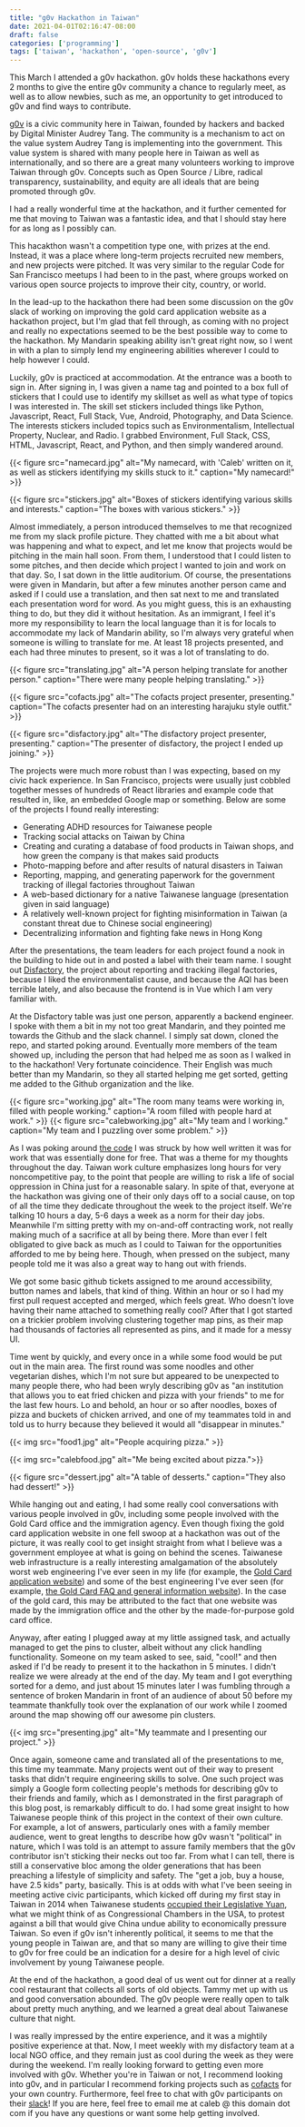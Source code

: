 ```yaml
---
title: "g0v Hackathon in Taiwan"
date: 2021-04-01T02:16:47-08:00
draft: false
categories: ['programming']
tags: ['taiwan', 'hackathon', 'open-source', 'g0v']
---
```


This March I attended a g0v hackathon. g0v holds these hackathons every 2 months to give the entire
g0v community a chance to regularly meet, as well as to allow newbies, such as me, an opportunity
to get introduced to g0v and find ways to contribute.

[g0v](https://g0v.tw/) is a civic community here in Taiwan, founded by hackers and
backed by Digital Minister Audrey Tang.
The community is a mechanism to act on the value system Audrey Tang is implementing into the government.
This value system is shared with many people here in Taiwan as well as internationally, and so there are
a great many volunteers working to improve Taiwan through g0v. Concepts such as Open Source / Libre,
radical transparency, sustainability, and equity are all ideals that are being promoted through g0v.

I had a really wonderful time at the hackathon, and it further cemented for me that moving to
Taiwan was a fantastic idea, and that I should stay here for as long as I possibly can.

This hacakthon wasn't a competition type one, with prizes at the end. Instead, it was a place where
long-term projects recruited new members, and new projects were pitched. It was very similar to the
regular Code for San Francisco meetups I had been to in the past, where groups worked on various
open source projects to improve their city, country, or world.

In the lead-up to the hackathon there had been some discussion on the g0v slack of working on improving
the gold card application website as a hackathon project, but I'm glad that fell through, as coming
with no project and really no expectations seemed to be the best possible way to come to the hackathon.
My Mandarin speaking
ability isn't great right now, so I went in with a plan to simply lend my engineering abilities wherever
I could to help however I could.

Luckily, g0v is practiced at accommodation. At the entrance was a booth to sign in. After signing in,
I was given a name tag and pointed to a box full of stickers that I could use to identify my skillset
as well as what type of topics I was interested in. The skill set stickers included things like Python,
Javascript, React, Full Stack, Vue, Android, Photography, and Data Science. The interests stickers included topics such as Environmentalism,
Intellectual Property, Nuclear, and Radio. I grabbed Environment, Full Stack, CSS, HTML, Javascript, React,
and Python, and then simply wandered around.

{{< figure src="namecard.jpg" alt="My namecard, with 'Caleb' written on it, as well as stickers identifying my skills stuck to it." caption="My namecard!" >}}

{{< figure src="stickers.jpg" alt="Boxes of stickers identifying various skills and interests." caption="The boxes with various stickers." >}}

Almost immediately, a person introduced themselves to me that recognized me from my slack profile picture.
They chatted with me a bit about what was happening and what to expect, and let me know that projects
would be pitching in the main hall soon. From them, I understood that I could listen to some pitches,
and then decide which project I wanted to join and work on that day. So, I sat down in the little
auditorium. Of course, the presentations were given in Mandarin, but after a few minutes another person
came and asked if I could use a translation, and then sat next to me and translated each presentation
word for word. As you might guess, this is an exhausting thing to do, but they did it without hesitation.
As an immigrant, I feel it's more my responsibility to learn the local language than it is for locals
to accommodate my lack of Mandarin ability, so I'm always very grateful when someone is willing to translate
for me. At least 18 projects presented, and each had three minutes to present, so
it was a lot of translating to do.

{{< figure src="translating.jpg" alt="A person helping translate for another person." caption="There were many people helping translating." >}}

{{< figure src="cofacts.jpg" alt="The cofacts project presenter, presenting." caption="The cofacts presenter had on an interesting harajuku style outfit." >}}

{{< figure src="disfactory.jpg" alt="The disfactory project presenter, presenting." caption="The presenter of disfactory, the project I ended up joining." >}}

The projects were much more robust than I was expecting, based on my civic hack experience. In San Francisco,
projects were usually just cobbled together messes of hundreds of React libraries and example code that resulted
in, like, an embedded Google map or something. Below are some of the projects I found really interesting:

* Generating ADHD resources for Taiwanese people
* Tracking social attacks on Taiwan by China
* Creating and curating a database of food products in Taiwan shops, and how green the company is that makes said products
* Photo-mapping before and after results of natural disasters in Taiwan
* Reporting, mapping, and generating paperwork for the government tracking of illegal factories throughout Taiwan
* A web-based dictionary for a native Taiwanese language (presentation given in said language)
* A relatively well-known project for fighting misinformation in Taiwan (a constant threat due to Chinese social engineering)
* Decentralizing information and fighting fake news in Hong Kong

After the presentations, the team leaders for each project found a nook in the building to hide out in and posted
a label with their team name. I sought out [Disfactory](https://disfactory.tw/),
the project about reporting and tracking illegal factories,
because I liked the environmentalist cause, and because the AQI has been terrible lately, and also because the
frontend is in Vue which I am very familiar with.

At the Disfactory table was just one person, apparently a backend engineer. I spoke with them a bit in my not too great Mandarin,
and they pointed me towards the Github and the slack channel. I simply sat down, cloned the repo, and started poking around.
Eventually more members of the team showed up, including the person that had helped me as soon as I walked in to the hackathon!
Very fortunate coincidence. Their English was much better than my Mandarin, so they all started helping me get sorted, getting me
added to the Github organization and the like.

{{< figure src="working.jpg" alt="The room many teams were working in, filled with people working." caption="A room filled with people hard at work." >}}
{{< figure src="calebworking.jpg" alt="My team and I working." caption="My team and I puzzling over some problem." >}}

As I was poking around [the code](https://github.com/Disfactory/frontend)
I was struck by how well written it was for work that was essentially done for free. That was
a theme for my thoughts throughout the day. Taiwan work culture emphasizes long hours for very noncompetitive pay, to the point
that people are willing to risk a life of social oppression in China just for a reasonable salary. In spite of that,
everyone at the hackathon was giving one of their only days off to a social cause, on top of all the time they dedicate
throughout the week to the project itself. We're talking 10 hours a day, 5-6 days a week as a norm for their day jobs.
Meanwhile I'm sitting
pretty with my on-and-off contracting work, not really making much of a sacrifice at all by being there. More than ever
I felt obligated to give back as much as I could to Taiwan for the opportunities afforded to me by being here. Though,
when pressed on the subject, many people told me it was also a great way to hang out with friends.

We got some basic github tickets assigned to me around accessibility, button names and labels, that kind of thing. Within an
hour or so I had my first pull request accepted and merged, which feels great. Who doesn't love having their name attached
to something really cool? After that I got started on a trickier problem involving clustering together map pins, as their
map had thousands of factories all represented as pins, and it made for a messy UI.

Time went by quickly, and every once in a while some food would be put out in the main area. The first round was some
noodles and other vegetarian dishes, which I'm not sure but appeared to be unexpected to many people there, who had
been wryly describing g0v as "an institution that allows you to eat fried chicken and pizza with your friends" to me
for the last few hours. Lo and behold, an hour or so after noodles, boxes of pizza and buckets of chicken arrived,
and one of my teammates told in and told us to hurry because they believed it would all "disappear in minutes."

{{< img src="food1.jpg" alt="People acquiring pizza." >}}

{{< img src="calebfood.jpg" alt="Me being excited about pizza.">}}

{{< figure src="dessert.jpg" alt="A table of desserts." caption="They also had dessert!" >}}

While hanging out and eating, I had some really cool conversations with various people involved in g0v, including
some people involved with the Gold Card office and the immigration agency. Even though fixing the gold card application website in one
fell swoop at a hackathon was out of the picture, it was really cool to get insight straight from what I believe was
a government employee at what is going on behind the scenes. Taiwanese web infrastructure is a really interesting amalgamation
of the absolutely worst web engineering I've ever seen in my life
(for example, the [Gold Card application website](https://coa.immigration.gov.tw/coa-frontend/four-in-one/entry/golden-card))
and some
of the best engineering I've ever seen (for example, [the Gold Card FAQ and general information website](https://goldcard.nat.gov.tw/en/)).
In the case of the
gold card, this may be attributed to the fact that one website was made by the immigration office and the other by
the made-for-purpose gold card office.

Anyway, after eating I plugged away at my little assigned task, and actually managed to get the pins to cluster, albeit without
any click handling functionality. Someone on my team asked to see, said, "cool!" and then asked if I'd be ready to present it to
the hackathon in 5 minutes. I didn't realize we were already at the end of the day. My team and I got everything sorted for a demo,
and just about 15 minutes later I was fumbling through a sentence of broken Mandarin in front of an audience of about 50 before
my teammate thankfully took over the explanation of our work while I zoomed around the map showing off our awesome pin clusters.

{{< img src="presenting.jpg" alt="My teammate and I presenting our project."  >}}

Once again, someone came and translated all of the presentations to me, this time my teammate.
Many projects went out of their way to present tasks that didn't require engineering skills to solve. One such project was
simply a Google form collecting people's methods for describing g0v to their friends and family, which as I demonstrated
in the first paragraph of this blog post, is remarkably difficult to do. I had some great insight to how Taiwanese people
think of this project in the context of their own culture. For example, a lot of answers, particularly ones with a family
member audience, went to great lengths to describe how g0v wasn't "political" in nature, which I was told is an attempt
to assure family members that the g0v contributor isn't sticking their necks out too far. From what I can tell, there is
still a conservative bloc among the older generations that has been preaching a lifestyle of simplicity and safety. The
"get a job, buy a house, have 2.5 kids" party, basically. This is at odds with what I've been seeing in meeting active
civic participants, which kicked off during my first stay in Taiwan in 2014 when Taiwanese students
[occupied their Legislative Yuan](https://en.wikipedia.org/wiki/Sunflower_Student_Movement),
what we might think of as Congressional Chambers in the USA, to protest against a bill that would give China undue
ability to economically pressure Taiwan. So even if g0v isn't inherently political, it seems to me that the young
people in Taiwan are, and that so many are willing to give their time to g0v for free could be an indication for a desire
for a high level of civic involvement by young Taiwanese people.

At the end of the hackathon, a good deal of us went out for dinner at a really cool restaurant that collects all sorts of
old objects. Tammy met up with us and good conversation abounded. The g0v people were really open to talk about pretty
much anything, and we learned a great deal about Taiwanese culture that night.

I was really impressed by the entire experience, and it was a mightily positive experience at that. Now, I meet weekly with
my disfactory team at a local NGO office, and they remain just as cool during the week as they were during the weekend. I'm
really looking forward to getting even more involved with g0v. Whether you're in Taiwan or not, I recommend looking into
g0v, and in particular I recommend forking projects such as [cofacts](https://cofacts.tw/) for your own country. Furthermore,
feel free to chat with g0v participants on their [slack](https://join.g0v.tw/)!
If you are
here, feel free to email me at caleb @ this domain dot com if you have any questions or want some help getting involved.

